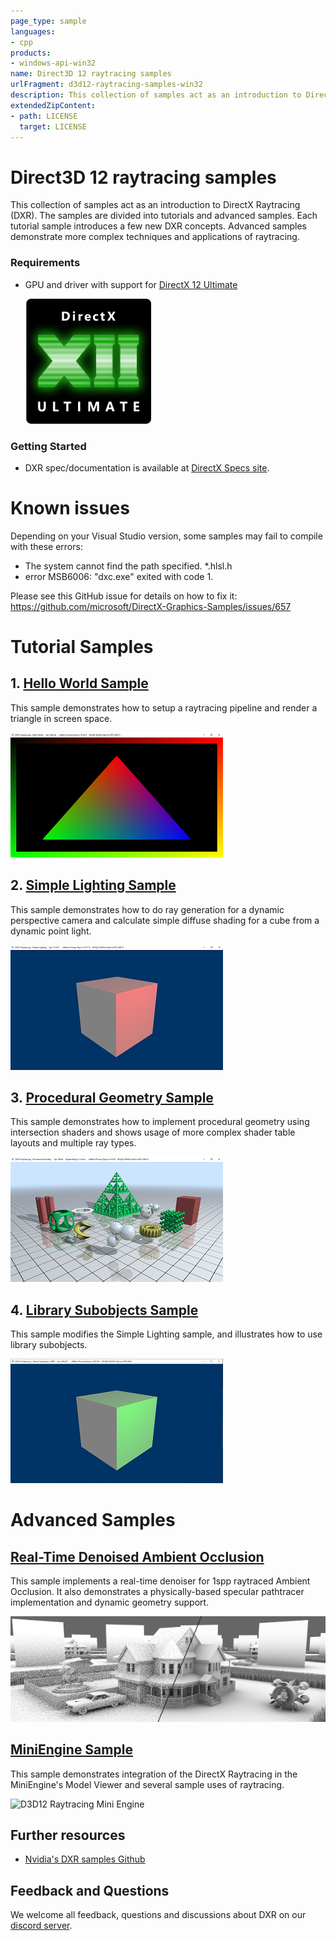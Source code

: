 ```yaml
---
page_type: sample
languages:
- cpp
products:
- windows-api-win32
name: Direct3D 12 raytracing samples
urlFragment: d3d12-raytracing-samples-win32
description: This collection of samples act as an introduction to DirectX Raytracing (DXR).
extendedZipContent:
- path: LICENSE
  target: LICENSE
---
```


# Direct3D 12 raytracing samples
This collection of samples act as an introduction to DirectX Raytracing (DXR). The samples are divided into tutorials and advanced samples. Each tutorial sample introduces a few new DXR concepts. Advanced samples demonstrate more complex techniques and applications of raytracing.

### Requirements
* GPU and driver with support for [DirectX 12 Ultimate](https://devblogs.microsoft.com/directx/directx-12-ultimate-for-holiday-2020)

  <img src="../../../Assets/DirectX12Ultimate_small.png" alt="DirectX 12 Ultimate" height="200">

### Getting Started
* DXR spec/documentation is available at [DirectX Specs site](https://microsoft.github.io/DirectX-Specs/d3d/Raytracing.html).

# Known issues
Depending on your Visual Studio version, some samples may fail to compile with these errors:
 * The system cannot find the path specified. *.hlsl.h
 * error MSB6006: "dxc.exe" exited with code 1.

Please see this GitHub issue for details on how to fix it: https://github.com/microsoft/DirectX-Graphics-Samples/issues/657

# Tutorial Samples
## 1. [Hello World Sample](src/D3D12RaytracingHelloWorld/readme.md)
This sample demonstrates how to setup a raytracing pipeline and render a triangle in screen space.

![D3D12 Raytracing Hello World GUI](src/D3D12RaytracingHelloWorld/Screenshot_small.png)

## 2. [Simple Lighting Sample](src/D3D12RaytracingSimpleLighting/readme.md)
This sample demonstrates how to do ray generation for a dynamic perspective camera and calculate simple diffuse shading for a cube from a dynamic point light. 

![D3D12 Raytracing Hello World GUI](src/D3D12RaytracingSimpleLighting/Screenshot_small.png)

## 3. [Procedural Geometry Sample](src/D3D12RaytracingProceduralGeometry/readme.md)
This sample demonstrates how to implement procedural geometry using intersection shaders and shows usage of more complex shader table layouts and multiple ray types. 

![D3D12 Raytracing Procedural Geometry GUI](src/D3D12RaytracingProceduralGeometry/Screenshot_small.png)

## 4. [Library Subobjects Sample](src/D3D12RaytracingLibrarySubobjects/readme.md)
This sample modifies the Simple Lighting sample, and illustrates how to use library subobjects.

![D3D12 Raytracing Library Subobjects GUI](src/D3D12RaytracingLibrarySubobjects/Screenshot_small.png)


# Advanced Samples
## [Real-Time Denoised Ambient Occlusion](src/D3D12RaytracingRealTimeDenoisedAmbientOcclusion/readme.md)
This sample implements a real-time denoiser for 1spp raytraced Ambient Occlusion. It also demonstrates a physically-based specular pathtracer implementation and dynamic geometry support.

![D3D12 Raytracing Real-Time Denoised Ambient Occlusion](src/D3D12RaytracingRealTimeDenoisedAmbientOcclusion/Screenshot_small.png)

## [MiniEngine Sample](src/D3D12RaytracingMiniEngineSample/readme.md)
This sample demonstrates integration of the DirectX Raytracing in the MiniEngine's Model Viewer and several sample uses of raytracing.

![D3D12 Raytracing Mini Engine](src/D3D12RaytracingMiniEngineSample/Screenshot_small.png)


## Further resources
* [Nvidia's DXR samples Github](https://github.com/NVIDIAGameWorks/DxrTutorials)

## Feedback and Questions
We welcome all feedback, questions and discussions about DXR on our [discord server](http://discord.gg/directx).

